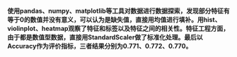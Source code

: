 #### 使用pandas、numpy、matplotlib等工具对数据进行数据探索，发现部分特征有等于0的数值并没有意义，可以认为是缺失值，直接用均值进行填补。用hist、violinplot、heatmap观察了特征和标签以及特征之间的相关性。特征工程方面，由于都是数值型数据，直接用StandardScaler做了标准化处理。最后以Accuracy作为评价指标，三者结果分别为0.771、0.772、0.770。
